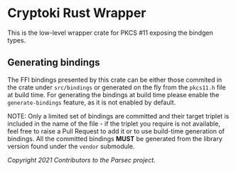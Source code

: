 # Cryptoki Rust Wrapper

This is the low-level wrapper crate for PKCS #11 exposing the bindgen types.

## Generating bindings

The FFI bindings presented by this crate can be either those commited in the
crate under `src/bindings` or generated on the fly from the `pkcs11.h` file
at build time. For generating the bindings at build time
please enable the `generate-bindings` feature, as it is not enabled by default.

NOTE: Only a limited set of bindings are committed and their target triplet
is included in the name of the file - if the triplet you require is not
available, feel free to raise a Pull Request to add it or to use build-time
generation of bindings. All the committed bindings **MUST** be generated from
the library version found under the `vendor` submodule.

*Copyright 2021 Contributors to the Parsec project.*
